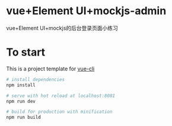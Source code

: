 # vue+Element UI+mockjs-admin
vue+Element UI+mockjs的后台登录页面小练习
# To start

This is a project template for [vue-cli](https://github.com/vuejs/vue-cli)

``` bash
# install dependencies
npm install

# serve with hot reload at localhost:8081
npm run dev

# build for production with minification
npm run build

```
